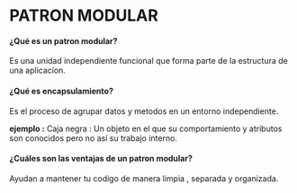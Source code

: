 PATRON MODULAR
===================

#### ¿Qué es un patron modular?
Es una unidad independiente funcional que forma parte de la estructura de una aplicacíon.

#### ¿Qué es encapsulamiento?
Es el proceso de agrupar datos y metodos en un entorno independiente.

**ejemplo :**
Caja negra : Un objeto en el que su comportamiento y atributos son conocidos pero
no así su trabajo interno.

#### ¿Cuáles son las ventajas de un patron modular?
Ayudan a mantener tu codigo de manera limpia , separada y organizada.
